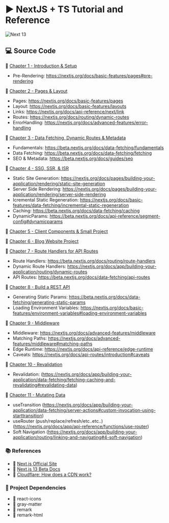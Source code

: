 # ▶️ NextJS + TS Tutorial and Reference
 
![Next 13](https://i0.wp.com/kaliex.co/wp-content/uploads/2023/05/nextjs.webp?resize=500%2C250&ssl=1)

## 💻 Source Code

🔗 [Chapter 1 - Introduction & Setup](https://github.com/gitdagray/next-js-course/tree/main/next01)

- Pre-Rendering: https://nextjs.org/docs/basic-features/pages#pre-rendering

🔗 [Chapter 2 - Pages & Layout](https://github.com/gitdagray/next-js-course/tree/main/next02)

- Pages: https://nextjs.org/docs/basic-features/pages
- Layout: https://nextjs.org/docs/basic-features/layouts
- Links: https://nextjs.org/docs/api-reference/next/link
- Routes: https://nextjs.org/docs/routing/dynamic-routes
- ErrorHandling: https://nextjs.org/docs/advanced-features/error-handling

🔗 [Chapter 3 - Data Fetching, Dynamic Routes & Metadata](https://github.com/gitdagray/next-js-course/tree/main/next03)

- Fundamentals: https://beta.nextjs.org/docs/data-fetching/fundamentals
- Data Fetching: https://beta.nextjs.org/docs/data-fetching/fetching
- SEO & Metadata: https://beta.nextjs.org/docs/guides/seo

🔗 [Chapter 4 - SSG, SSR, & ISR](https://github.com/gitdagray/next-js-course/tree/main/next04)

- Static Site Generation: https://nextjs.org/docs/pages/building-your-application/rendering/static-site-generation
- Server Side Rendering: https://nextjs.org/docs/pages/building-your-application/rendering/server-side-rendering
- Icremental Static Regeneration: https://nextjs.org/docs/basic-features/data-fetching/incremental-static-regeneration
- Caching: https://beta.nextjs.org/docs/data-fetching/caching
- DynamicParams: https://beta.nextjs.org/docs/api-reference/segment-config#dynamicparams

🔗 [Chapter 5 - Client Components & Small Project](https://github.com/gitdagray/next-js-course/tree/main/next05)

🔗 [Chapter 6 - Blog Website Project](https://github.com/gitdagray/next-js-course/tree/main/next06)

🔗 [Chapter 7 - Route Handlers for API Routes](https://github.com/gitdagray/next-js-course/tree/main/next07)

- Route Handlers: https://beta.nextjs.org/docs/routing/route-handlers
- Dynamic Route Handlers: https://nextjs.org/docs/app/building-your-application/routing/dynamic-routes
- API Routes: https://beta.nextjs.org/docs/data-fetching/api-routes

🔗 [Chapter 8 - Build a REST API](https://github.com/gitdagray/next-js-course/tree/main/next08)

- Generating Static Params: https://beta.nextjs.org/docs/data-fetching/generating-static-params
- Loading Environment Variables: https://nextjs.org/docs/basic-features/environment-variables#loading-environment-variables

🔗 [Chapter 9 - Middleware](https://github.com/gitdagray/next-js-course/tree/main/next09)

- Middleware: https://nextjs.org/docs/advanced-features/middleware
- Matching Paths: https://nextjs.org/docs/advanced-features/middleware#matching-paths
- Edge Runtime: https://nextjs.org/docs/api-reference/edge-runtime
- Caveats: https://nextjs.org/docs/api-routes/introduction#caveats

🔗 [Chapter 10 - Revalidation](https://github.com/gitdagray/next-js-course/tree/main/next10)

- Revalidation: (https://nextjs.org/docs/app/building-your-application/data-fetching/fetching-caching-and-revalidating#revalidating-data)

🔗 [Chapter 11 - Mutating Data](https://github.com/gitdagray/next-js-course/tree/main/next11)

- useTransition (https://nextjs.org/docs/app/building-your-application/data-fetching/server-actions#custom-invocation-using-starttransition)
- useRouter (push/replace/refresh/etc..etc..) (https://nextjs.org/docs/app/api-reference/functions/use-router)
- Soft Navigation (https://nextjs.org/docs/app/building-your-application/routing/linking-and-navigating#4-soft-navigation)

### 📚 References
- 🔗 [Next.js Official Site](https://nextjs.org/)
- 🔗 [Next.js 13 Beta Docs](https://beta.nextjs.org/docs)
- 🔗 [Cloudflare: How does a CDN work?](https://www.cloudflare.com/learning/cdn/what-is-a-cdn/)

### 🚀 Project Dependencies
- 🔗 react-icons
- 🔗 gray-matter
- 🔗 remark
- 🔗 remark-html